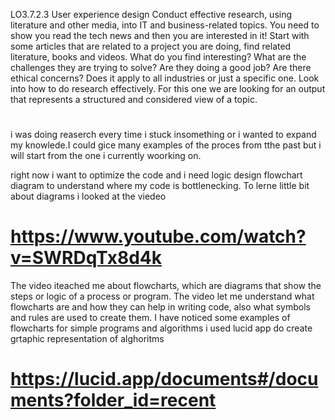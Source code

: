 LO3.7.2.3
User experience design
Conduct effective research, using literature and other media, into IT and business-related topics.
You need to show you read the tech news and then you are interested in it!  Start with some articles that are related to a project you are doing, find related literature, books and videos.  What do you find interesting?  What are the challenges they are trying to solve? Are they doing a good job?  Are there ethical concerns?  Does it apply to all industries or just a specific one.  Look into how to do research effectively.  For this one we are looking for an output that represents a structured and considered view of a topic.

#
i was doing reaserch every time i stuck insomething or i wanted to expand my knowlede.I could gice many examples of the proces from tthe past but i will start from the one i currently woorking on.

right now i want to optimize the code and i need logic design flowchart diagram to understand where my code is bottlenecking. 
To lerne little bit about diagrams i looked at the viedeo
# https://www.youtube.com/watch?v=SWRDqTx8d4k
The video iteached me about flowcharts, which are diagrams that show the steps or logic of a process or program. The video let me understand what flowcharts are and how they can help in writing code, also what symbols and rules are used to create them. I have noticed some examples of flowcharts for simple programs and algorithms
i used lucid app do create grtaphic representation of alghoritms
# https://lucid.app/documents#/documents?folder_id=recent
